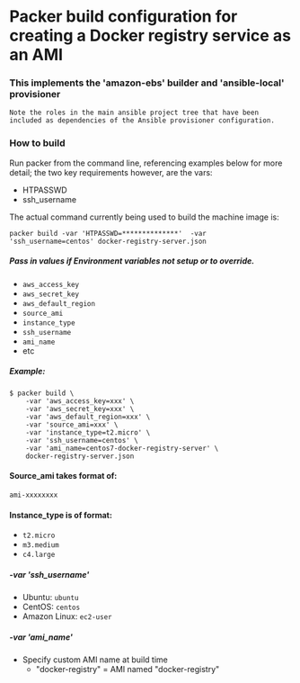 # Packer build configuration for creating a Docker registry service as an AMI
### This implements the 'amazon-ebs' builder and 'ansible-local' provisioner
    Note the roles in the main ansible project tree that have been included as dependencies of the Ansible provisioner configuration.


### How to build
Run packer from the command line, referencing examples below for more detail;
the two key requirements however, are the vars:
* HTPASSWD
* ssh_username

The actual command currently being used to build the machine image is:

```packer build -var 'HTPASSWD=**************'  -var 'ssh_username=centos' docker-registry-server.json```



##### Pass in values if Environment variables not setup or to override.

* ```aws_access_key```
* ```aws_secret_key```
* ```aws_default_region```
* ```source_ami```
* ```instance_type```
* ```ssh_username```
* ```ami_name```
* etc

##### Example:

    $ packer build \
        -var 'aws_access_key=xxx' \
        -var 'aws_secret_key=xxx' \
        -var 'aws_default_region=xxx' \
        -var 'source_ami=xxx' \
        -var 'instance_type=t2.micro' \
        -var 'ssh_username=centos' \
        -var 'ami_name=centos7-docker-registry-server' \
        docker-registry-server.json



#### Source_ami takes format of:
```ami-xxxxxxxx```

#### Instance_type is of format:
* ```t2.micro```
* ```m3.medium```
* ```c4.large```

##### -var 'ssh_username'
* Ubuntu: ```ubuntu```
* CentOS: ```centos```
* Amazon Linux: ```ec2-user```

##### -var 'ami_name'
 - Specify custom AMI name at build time
    * "docker-registry" =  AMI named "docker-registry"




